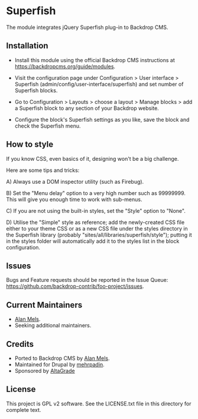 Superfish
=========

The module integrates jQuery Superfish plug-in to Backdrop CMS.

Installation
------------
- Install this module using the official Backdrop CMS instructions at https://backdropcms.org/guide/modules.

- Visit the configuration page under Configuration > User interface > Superfish (admin/config/user-interface/superfish) and set number of Superfish blocks.

- Go to Configuration > Layouts > choose a layout > Manage blocks > add a Superfish block to any section of your Backdrop website.

- Configure the block's Superfish settings as you like, save the block and check the Superfish menu.


How to style
------------
If you know CSS, even basics of it, designing won't be a big challenge.

Here are some tips and tricks:

A) Always use a DOM inspector utility (such as Firebug).

B) Set the "Menu delay" option to a very high number such as 99999999.
   This will give you enough time to work with sub-menus.

C) If you are not using the built-in styles, set the "Style" option to "None".

D) Utilise the "Simple" style as reference; add the newly-created CSS file
   either to your theme CSS or as a new CSS file under the styles directory in
   the Superfish library (probably "sites/all/libraries/superfish/style");
   putting it in the styles folder will automatically add it to the styles list
   in the block configuration.


Issues
------

Bugs and Feature requests should be reported in the Issue Queue:
https://github.com/backdrop-contrib/foo-project/issues.


Current Maintainers
-------------------

- [Alan Mels](https://github.com/alanmels).
- Seeking additional maintainers.

Credits
-------

- Ported to Backdrop CMS by [Alan Mels](https://github.com/alanmels).
- Maintained for Drupal by [mehrpadin](https://github.com/mehrpadin).
- Sponsored by [AltaGrade](https://www.altagrade.com)

License
-------

This project is GPL v2 software.
See the LICENSE.txt file in this directory for complete text.


